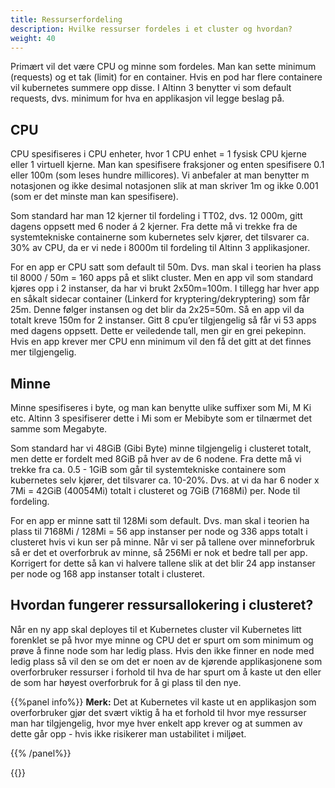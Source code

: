 ```yaml
---
title: Ressurserfordeling
description: Hvilke ressurser fordeles i et cluster og hvordan?
weight: 40
---
```


Primært vil det være CPU og minne som fordeles. Man kan sette minimum (requests) og et tak (limit) for en container. Hvis en pod har flere containere vil kubernetes summere opp disse. I Altinn 3 benytter vi som default requests, dvs. minimum for hva en applikasjon vil legge beslag på. 

## CPU
CPU spesifiseres i CPU enheter, hvor 1 CPU enhet = 1 fysisk CPU kjerne eller 1 virtuell kjerne. Man kan spesifisere fraksjoner og enten spesifisere 0.1 eller 100m (som leses hundre millicores). Vi anbefaler at man benytter m notasjonen og ikke desimal notasjonen slik at man skriver 1m og ikke 0.001 (som er det minste man kan spesifisere).

Som standard har man 12 kjerner til fordeling i TT02, dvs. 12 000m, gitt dagens oppsett med 6 noder á 2 kjerner. Fra dette må vi trekke fra de systemtekniske containerne som kubernetes selv kjører, det tilsvarer ca. 30% av CPU, da er vi nede i 8000m til fordeling til Altinn 3 applikasjoner.

For en app er CPU satt som default til 50m. Dvs. man skal i teorien ha plass til 8000 / 50m = 160 apps på et slikt cluster. Men en app vil som standard kjøres opp i 2 instanser, da har vi brukt 2x50m=100m. I tillegg har hver app en såkalt sidecar container (Linkerd for kryptering/dekryptering) som får 25m. Denne følger instansen og det blir da 2x25=50m. Så en app vil da totalt kreve 150m for 2 instanser. Gitt 8 cpu’er tilgjengelig så får vi 53 apps med dagens oppsett. Dette er veiledende tall, men gir en grei pekepinn. Hvis en app krever mer CPU enn minimum vil den få det gitt at det finnes mer tilgjengelig.

## Minne
Minne spesifiseres i byte, og man kan benytte ulike suffixer som Mi, M Ki etc. Altinn 3 spesifiserer dette i Mi som er Mebibyte som er tilnærmet det samme som Megabyte.

Som standard har vi 48GiB (Gibi Byte) minne tilgjengelig i clusteret totalt, men dette er fordelt med 8GiB på hver av de 6 nodene. Fra dette må vi trekke fra ca. 0.5 - 1GiB som går til systemtekniske containere som kubernetes selv kjører, det tilsvarer ca. 10-20%. Dvs. at vi da har 6 noder x 7Mi = 42GiB (40054Mi) totalt i clusteret og 7GiB (7168Mi) per. Node til fordeling.

For en app er minne satt til 128Mi som default. Dvs. man skal i teorien ha plass til 7168Mi / 128Mi = 56 app instanser per node og 336 apps totalt i clusteret hvis vi kun ser på minne. Når vi ser på tallene over minneforbruk så er det et overforbruk av minne, så 256Mi er nok et bedre tall per app. Korrigert for dette så kan vi halvere tallene slik at det blir 24 app instanser per node og 168 app instanser totalt i clusteret.

## Hvordan fungerer ressursallokering i clusteret?
Når en ny app skal deployes til et Kubernetes cluster vil Kubernetes litt forenklet se på hvor mye minne og CPU det er spurt om som minimum og prøve å finne node som har ledig plass. Hvis den ikke finner en node med ledig plass så vil den se om det er noen av de kjørende applikasjonene som overforbruker ressurser i forhold til hva de har spurt om å kaste ut den eller de som har høyest overforbruk for å gi plass til den nye.

{{%panel info%}}
**Merk:** Det at Kubernetes vil kaste ut en applikasjon som overforbruker gjør det svært viktig å ha et forhold til hvor mye ressurser man har tilgjengelig, hvor mye hver enkelt app krever og at summen av dette går opp - hvis ikke risikerer man ustabilitet i miljøet.

{{% /panel%}}


{{<children>}}
  
